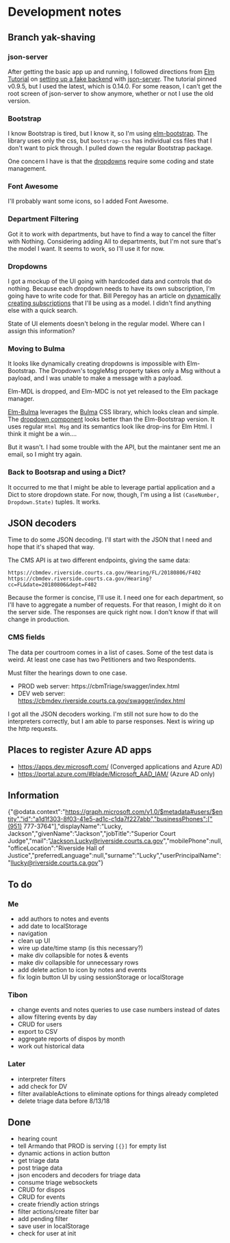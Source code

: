 # Development notes
## Branch yak-shaving
### json-server
After getting the basic app up and running, I followed directions from [Elm Tutorial](https://www.elm-tutorial.org/en/) on [setting up a fake backend](https://www.elm-tutorial.org/en/04-starting/02-backend.html) with [json-server](https://github.com/typicode/json-server). The tutorial pinned v0.9.5, but I used the latest, which is 0.14.0. For some reason, I can't get the root screen of json-server to show anymore, whether or not I use the old version.

### Bootstrap
I know Bootstrap is tired, but I know it, so I'm using [elm-bootstrap](http://elm-bootstrap.info/). The library uses only the css, but `bootstrap-css` has individual css files that I don't want to pick through. I pulled down the regular Bootstrap package.

One concern I have is that the [dropdowns](http://elm-bootstrap.info/dropdown) require some coding and state management.

### Font Awesome
I'll probably want some icons, so I added Font Awesome.

### Department Filtering
Got it to work with departments, but have to find a way to cancel the filter with Nothing. Considering adding All to departments, but I'm not sure that's the model I want. It seems to work, so I'll use it for now.

### Dropdowns
I got a mockup of the UI going with hardcoded data and controls that do nothing. Because each dropdown needs to have its own subscription, I'm going have to write code for that. Bill Peregoy has an article on [dynamically creating subscriptions](https://becoming-functional.com/dynamically-creating-elm-subscriptions-3b41e2dc0a30) that I'll be using as a model. I didn't find anything else with a quick search.

State of UI elements doesn't belong in the regular model. Where can I assign this information?

### Moving to Bulma
It looks like dynamically creating dropdowns is impossible with Elm-Bootstrap. The Dropdown's toggleMsg property takes only a Msg without a payload, and I was unable to make a message with a payload.

Elm-MDL is dropped, and Elm-MDC is not yet released to the Elm package manager.

[Elm-Bulma](https://github.com/surprisetalk/elm-bulma/) leverages the [Bulma](https://bulma.io) CSS library, which looks clean and simple. The [dropdown component](https://github.com/surprisetalk/elm-bulma/blob/master/src/Bulma/Components.elm) looks better than the Elm-Bootstrap version. It uses regular `Html Msg` and its semantics look like drop-ins for Elm Html. I think it might be a win....

But it wasn't. I had some trouble with the API, but the maintaner sent me an email, so I might try again.

### Back to Bootsrap and using a Dict?
It occurred to me that I might be able to leverage partial application and a Dict to store dropdown state. For now, though, I'm using a list `(CaseNumber, Dropdown.State)` tuples. It works.

## JSON decoders
Time to do some JSON decoding. I'll start with the JSON that I need and hope that it's shaped that way.

The CMS API is at two different endpoints, giving the same data:
```
https://cbmdev.riverside.courts.ca.gov/Hearing/FL/20180806/F402
https://cbmdev.riverside.courts.ca.gov/Hearing?cc=FL&date=20180806&dept=F402
```

Because the former is concise, I'll use it. I need one for each department, so I'll have to aggregate a number of requests. For that reason, I might do it on the server side. The responses are quick right now. I don't know if that will change in production.

### CMS fields
The data per courtroom comes in a list of cases. Some of the test data is weird. At least one case has two Petitioners and two Respondents.

Must filter the hearings down to one case.

- PROD web server: https://cbmTriage/swagger/index.html
- DEV web server: https://cbmdev.riverside.courts.ca.gov/swagger/index.html

I got all the JSON decoders working. I'm still not sure how to do the interpreters correctly, but I am able to parse responses. Next is wiring up the http requests.

## Places to register Azure AD apps
- https://apps.dev.microsoft.com/ (Converged applications and Azure AD)
- https://portal.azure.com/#blade/Microsoft_AAD_IAM/ (Azure AD only)

## Information

{"@odata.context":"https://graph.microsoft.com/v1.0/$metadata#users/$entity","id":"a1d1f303-8f03-41e5-ad1c-c1da7f227abb","businessPhones":["(951) 777-3764"],"displayName":"Lucky, Jackson","givenName":"Jackson","jobTitle":"Superior Court Judge","mail":"Jackson.Lucky@riverside.courts.ca.gov","mobilePhone":null,"officeLocation":"Riverside Hall of Justice","preferredLanguage":null,"surname":"Lucky","userPrincipalName":"llucky@riverside.courts.ca.gov"}

## To do
### Me
- add authors to notes and events
- add date to localStorage
- navigation
- clean up UI
- wire up date/time stamp (is this necessary?)
- make div collapsible for notes & events
- make div collapsible for unnecessary rows
- add delete action to icon by notes and events
- fix login button UI by using sessionStorage or localStorage

### Tibon
- change events and notes queries to use case numbers instead of dates
- allow filtering events by day
- CRUD for users
- export to CSV
- aggregate reports of dispos by month
- work out historical data

### Later
- interpreter filters
- add check for DV
- filter availableActions to eliminate options for things already completed
- delete triage data before 8/13/18

## Done
- hearing count
- tell Armando that PROD is serving `[{}]` for empty list
- dynamic actions in action button
- get triage data 
- post triage data
- json encoders and decoders for triage data
- consume triage websockets
- CRUD for dispos
- CRUD for events
- create friendly action strings
- filter actions/create filter bar
- add pending filter
- save user in localStorage
- check for user at init